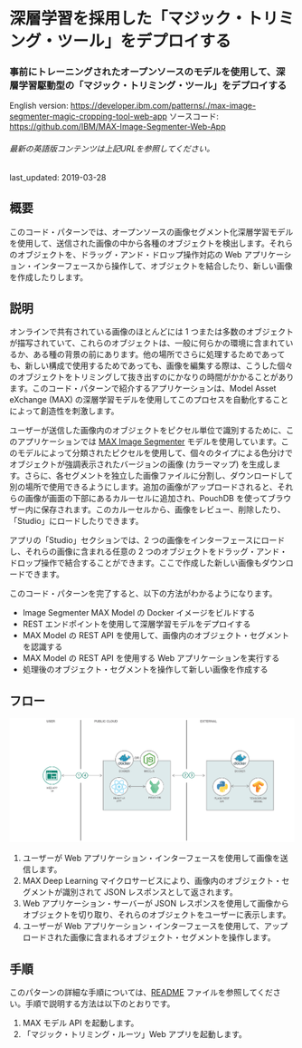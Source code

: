 # 深層学習を採用した「マジック・トリミング・ツール」をデプロイする

### 事前にトレーニングされたオープンソースのモデルを使用して、深層学習駆動型の「マジック・トリミング・ツール」をデプロイする

English version: https://developer.ibm.com/patterns/./max-image-segmenter-magic-cropping-tool-web-app
  ソースコード: https://github.com/IBM/MAX-Image-Segmenter-Web-App

###### 最新の英語版コンテンツは上記URLを参照してください。
last_updated: 2019-03-28

 ## 概要

このコード・パターンでは、オープンソースの画像セグメント化深層学習モデルを使用して、送信された画像の中から各種のオブジェクトを検出します。それらのオブジェクトを、ドラッグ・アンド・ドロップ操作対応の Web アプリケーション・インターフェースから操作して、オブジェクトを結合したり、新しい画像を作成したりします。

## 説明

オンラインで共有されている画像のほとんどには 1 つまたは多数のオブジェクトが描写されていて、これらのオブジェクトは、一般に何らかの環境に含まれているか、ある種の背景の前にあります。他の場所でさらに処理するためであっても、新しい構成で使用するためであっても、画像を編集する際は、こうした個々のオブジェクトをトリミングして抜き出すのにかなりの時間がかかることがあります。このコード・パターンで紹介するアプリケーションは、Model Asset eXchange (MAX) の深層学習モデルを使用してこのプロセスを自動化することによって創造性を刺激します。

ユーザーが送信した画像内のオブジェクトをピクセル単位で識別するために、このアプリケーションでは [MAX Image Segmenter](https://developer.ibm.com/jp/exchanges/models/all/max-image-segmenter/) モデルを使用しています。このモデルによって分類されたピクセルを使用して、個々のタイプによる色分けでオブジェクトが強調表示されたバージョンの画像 (カラーマップ) を生成します。さらに、各セグメントを独立した画像ファイルに分割し、ダウンロードして別の場所で使用できるようにします。追加の画像がアップロードされると、それらの画像が画面の下部にあるカルーセルに追加され、PouchDB を使ってブラウザー内に保存されます。このカルーセルから、画像をレビュー、削除したり、「Studio」にロードしたりできます。

アプリの「Studio」セクションでは、2 つの画像をインターフェースにロードし、それらの画像に含まれる任意の 2 つのオブジェクトをドラッグ・アンド・ドロップ操作で結合することができます。ここで作成した新しい画像もダウンロードできます。

このコード・パターンを完了すると、以下の方法がわかるようになります。

* Image Segmenter MAX Model の Docker イメージをビルドする
* REST エンドポイントを使用して深層学習モデルをデプロイする
* MAX Model の REST API を使用して、画像内のオブジェクト・セグメントを認識する
* MAX Model の REST API を使用する Web アプリケーションを実行する
* 処理後のオブジェクト・セグメントを操作して新しい画像を作成する

## フロー

![フロー](./images/flow-max-image-segmenter.png)

1. ユーザーが Web アプリケーション・インターフェースを使用して画像を送信します。
1. MAX Deep Learning マイクロサービスにより、画像内のオブジェクト・セグメントが識別されて JSON レスポンスとして返されます。
1. Web アプリケーション・サーバーが JSON レスポンスを使用して画像からオブジェクトを切り取り、それらのオブジェクトをユーザーに表示します。
1. ユーザーが Web アプリケーション・インターフェースを使用して、アップロードされた画像に含まれるオブジェクト・セグメントを操作します。

## 手順

このパターンの詳細な手順については、[README](https://github.com/IBM/MAX-Image-Segmenter-Web-App/blob/master/README.md) ファイルを参照してください。手順で説明する方法は以下のとおりです。

1. MAX モデル API を起動します。
1. 「マジック・トリミング・ルーツ」Web アプリを起動します。
